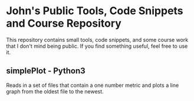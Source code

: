 # John's Public Tools, Code Snippets and Course Repository
This repository contains small tools, code snippets, and some course work that I don't mind being public.  If you find something useful, feel free to use it.

## simplePlot - Python3
Reads in a set of files that contain a one number metric and plots a line graph from the oldest file to the newest.
